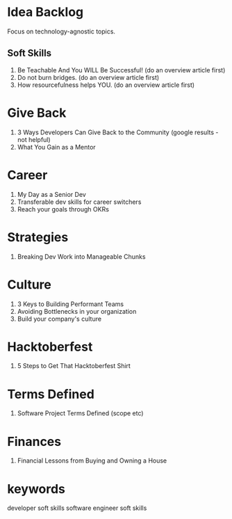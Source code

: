 # Idea Backlog

Focus on technology-agnostic topics.

## Soft Skills

1. Be Teachable And You WILL Be Successful! (do an overview article first)
1. Do not burn bridges. (do an overview article first)
1. How resourcefulness helps YOU. (do an overview article first)

# Give Back

1. 3 Ways Developers Can Give Back to the Community (google results - not helpful)
1. What You Gain as a Mentor

# Career
1. My Day as a Senior Dev
1. Transferable dev skills for career switchers
1. Reach your goals through OKRs

# Strategies
1. Breaking Dev Work into Manageable Chunks

# Culture
1. 3 Keys to Building Performant Teams
1. Avoiding Bottlenecks in your organization
1. Build your company's culture

# Hacktoberfest
1. 5 Steps to Get That Hacktoberfest Shirt

# Terms Defined
1. Software Project Terms Defined (scope etc)

# Finances
1. Financial Lessons from Buying and Owning a House

# keywords

developer soft skills
software engineer soft skills

